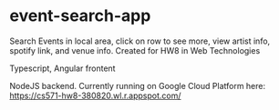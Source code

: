 # event-search-app

Search Events in local area, click on row to see more, view artist info, spotify link, and venue info. 
Created for HW8 in Web Technologies

Typescript, Angular frontent

NodeJS backend. Currently running on Google Cloud Platform here: https://cs571-hw8-380820.wl.r.appspot.com/
